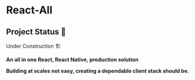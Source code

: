 # React-All

## Project Status  🚧 
Under Construction 🏗️ 

<b>An all in one React, React Native,  production solution

Building at scales not easy, creating a dependable client stack should be.
